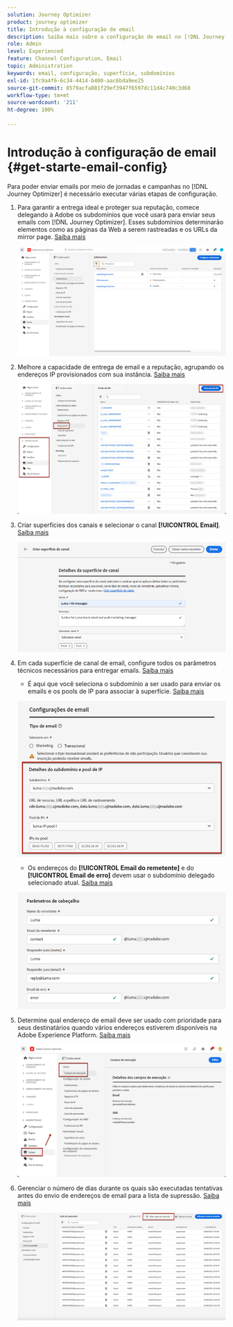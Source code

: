 ```yaml
---
solution: Journey Optimizer
product: journey optimizer
title: Introdução à configuração de email
description: Saiba mais sobre a configuração de email no [!DNL Journey Optimizer]
role: Admin
level: Experienced
feature: Channel Configuration, Email
topic: Administration
keywords: email, configuração, superfície, subdomínios
exl-id: 1fc9a4f6-6c34-4414-b400-aac6bda9ee25
source-git-commit: 8579acfa881f29ef3947f6597dc11d4c740c3d68
workflow-type: tm+mt
source-wordcount: '211'
ht-degree: 100%

---
```


# Introdução à configuração de email {#get-starte-email-config}

Para poder enviar emails por meio de jornadas e campanhas no [!DNL Journey Optimizer] é necessário executar várias etapas de configuração.

1. Para garantir a entrega ideal e proteger sua reputação, comece delegando à Adobe os subdomínios que você usará para enviar seus emails com [!DNL Journey Optimizer]. Esses subdomínios determinarão elementos como as páginas da Web a serem rastreadas e os URLs da mirror page. [Saiba mais](../configuration/about-subdomain-delegation.md)

   ![](../configuration/assets/subdomain-list.png)

1. Melhore a capacidade de entrega de email e a reputação, agrupando os endereços IP provisionados com sua instância. [Saiba mais](../configuration/ip-pools.md)

   ![](../configuration/assets/ip-pool-create.png)

1. Criar superfícies dos canais e selecionar o canal **[!UICONTROL Email]**. [Saiba mais](../configuration/channel-surfaces.md)


   ![](../configuration/assets/preset-general.png)

1. Em cada superfície de canal de email, configure todos os parâmetros técnicos necessários para entregar emails. [Saiba mais](email-settings.md)

   * É aqui que você seleciona o subdomínio a ser usado para enviar os emails e os pools de IP para associar à superfície. [Saiba mais](email-settings.md#subdomains-and-ip-pools)

   ![](assets/preset-subdomain-ip-pool.png)

   * Os endereços do **[!UICONTROL Email do remetente]** e do **[!UICONTROL Email de erro]** devem usar o subdomínio delegado selecionado atual. [Saiba mais](email-settings.md#email-header)

   ![](assets/preset-header.png)

1. Determine qual endereço de email deve ser usado com prioridade para seus destinatários quando vários endereços estiverem disponíveis na Adobe Experience Platform. [Saiba mais](../configuration/primary-email-addresses.md)

   ![](../configuration/assets/primary-address-execution-fields.png)

1. Gerenciar o número de dias durante os quais são executadas tentativas antes do envio de endereços de email para a lista de supressão. [Saiba mais](../configuration/manage-suppression-list.md)

   ![](../configuration/assets/suppression-list-edit-retries.png)
